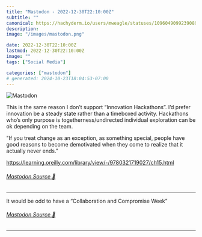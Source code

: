 ```yaml
---
title: "Mastodon - 2022-12-30T22:10:00Z"
subtitle: ""
canonical: https://hachyderm.io/users/mweagle/statuses/109604909923908978
description:
image: "/images/mastodon.png"

date: 2022-12-30T22:10:00Z
lastmod: 2022-12-30T22:10:00Z
image: ""
tags: ["Social Media"]

categories: ["mastodon"]
# generated: 2024-10-23T18:04:53-07:00
---
```

![Mastodon](/images/mastodon.png)

<p>This is the same reason I don’t support “Innovation Hackathons”. I’d prefer innovation be a steady state rather than a timeboxed activity. Hackathons who’s only purpose is togetherness/undirected individual exploration can be ok depending on the team.</p><p>&quot;If you treat change as an exception, as something special, people have good reasons to become demotivated when they come to realize that it actually never ends.&quot;</p><p><a href="https://learning.oreilly.com/library/view/-/9780321719027/ch15.html" target="_blank" rel="nofollow noopener noreferrer" translate="no"><span class="invisible">https://</span><span class="ellipsis">learning.oreilly.com/library/v</span><span class="invisible">iew/-/9780321719027/ch15.html</span></a></p>


###### [Mastodon Source 🐘](https://hachyderm.io/@mweagle/109604909923908978)

___

<p>It would be odd to have a “Collaboration and Compromise Week”</p>


###### [Mastodon Source 🐘](https://hachyderm.io/@mweagle/109604919539172022)

___
